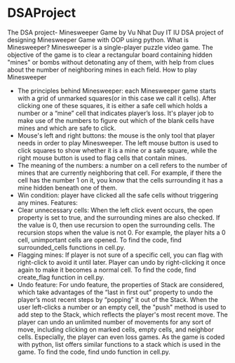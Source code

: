 # DSAProject
The DSA project- Minesweeper Game by Vu Nhat Duy IT IU
DSA project of designing Minesweeper Game with OOP using python.
  What is Minesweeper?
Minesweeper is a single-player puzzle video game. The objective of the game is to clear a rectangular board containing hidden "mines" or bombs without detonating any of them, with help from clues about the number of neighboring mines in each field.
	How to play Minesweeper
- The principles behind Minesweeper: each Minesweeper game starts with a grid of unmarked squares(or in this case we call it cells). After clicking one of these squares, it is either a safe cell which holds a number or a “mine” cell that indicates player’s loss. It's player job to make use of the numbers to figure out which of the blank cells have mines and which are safe to click.
- Mouse's left and right buttons: the mouse is the only tool that player needs in order to play Minesweeper. The left mouse button is used to click squares to show whether it is a mine or a safe square, while the right mouse button is used to flag cells that contain mines.
- The meaning of the numbers: a number on a cell refers to the number of mines that are currently neighboring that cell. For example, if there the cell has the number 1 on it, you know that the cells surrounding it has a mine hidden beneath one of them.
- Win condition: player have clicked all the safe cells without triggering any mines.
	Features:
- Clear unnecessary cells: When the left click event occurs, the open property is set to true, and the surrounding mines are also checked. If the value is 0, then use recursion to open the surrounding cells. The recursion stops when the value is not 0. For example, the player hits a 0 cell, unimportant cells are opened. To find the code, find surrounded_cells functions in cell.py.
- Flagging mines: If player is not sure of a specific cell, you can flag with right-click to avoid it until later. Player can undo by right-clicking it once again to make it becomes a normal cell. To find the code, find create_flag function in cell.py.
- Undo feature: For undo feature, the properties of Stack are considered, which take advantages of the “last in first out” property to undo the player’s most recent steps by “popping” it out of the Stack. When the user left-clicks a number or an empty cell, the "push" method is used to add step to the Stack, which reflects the player's most recent move. The player can undo an unlimited number of movements for any sort of move, including clicking on marked cells, empty cells, and neighbor cells. Especially, the player can even loss games. As the game is coded with python, list offers similar functions to a stack which is used in the game. To find the code, find undo function in cell.py.
